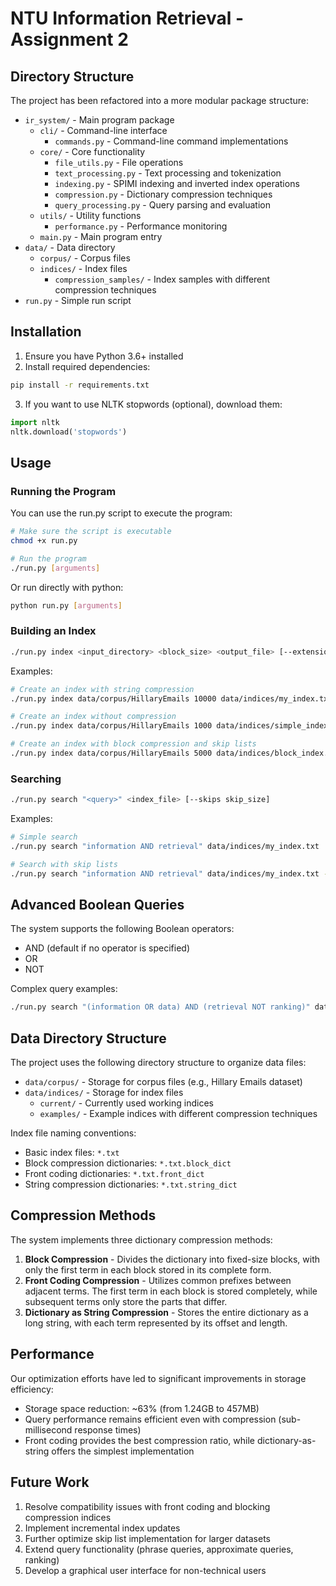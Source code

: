 # NTU Information Retrieval - Assignment 2

## Directory Structure

The project has been refactored into a more modular package structure:

- `ir_system/` - Main program package
  - `cli/` - Command-line interface
    - `commands.py` - Command-line command implementations
  - `core/` - Core functionality
    - `file_utils.py` - File operations
    - `text_processing.py` - Text processing and tokenization
    - `indexing.py` - SPIMI indexing and inverted index operations
    - `compression.py` - Dictionary compression techniques
    - `query_processing.py` - Query parsing and evaluation
  - `utils/` - Utility functions
    - `performance.py` - Performance monitoring
  - `main.py` - Main program entry
- `data/` - Data directory
  - `corpus/` - Corpus files
  - `indices/` - Index files
    - `compression_samples/` - Index samples with different compression techniques
- `run.py` - Simple run script

## Installation

1. Ensure you have Python 3.6+ installed
2. Install required dependencies:

```bash
pip install -r requirements.txt
```

3. If you want to use NLTK stopwords (optional), download them:

```python
import nltk
nltk.download('stopwords')
```

## Usage

### Running the Program

You can use the run.py script to execute the program:

```bash
# Make sure the script is executable
chmod +x run.py

# Run the program
./run.py [arguments]
```

Or run directly with python:

```bash
python run.py [arguments]
```

### Building an Index

```bash
./run.py index <input_directory> <block_size> <output_file> [--extensions EXT1,EXT2] [--compress {block,front,string}] [--skips skip_size]
```

Examples:
```bash
# Create an index with string compression
./run.py index data/corpus/HillaryEmails 10000 data/indices/my_index.txt --compress string

# Create an index without compression
./run.py index data/corpus/HillaryEmails 1000 data/indices/simple_index.txt

# Create an index with block compression and skip lists
./run.py index data/corpus/HillaryEmails 5000 data/indices/block_index.txt --compress block --skips 4
```

### Searching

```bash
./run.py search "<query>" <index_file> [--skips skip_size]
```

Examples:
```bash
# Simple search
./run.py search "information AND retrieval" data/indices/my_index.txt

# Search with skip lists
./run.py search "information AND retrieval" data/indices/my_index.txt --skips 3
```

## Advanced Boolean Queries

The system supports the following Boolean operators:
- AND (default if no operator is specified)
- OR
- NOT

Complex query examples:
```bash
./run.py search "(information OR data) AND (retrieval NOT ranking)" data/indices/my_index.txt
```

## Data Directory Structure

The project uses the following directory structure to organize data files:

- `data/corpus/` - Storage for corpus files (e.g., Hillary Emails dataset)
- `data/indices/` - Storage for index files
  - `current/` - Currently used working indices
  - `examples/` - Example indices with different compression techniques

Index file naming conventions:
- Basic index files: `*.txt`
- Block compression dictionaries: `*.txt.block_dict`
- Front coding dictionaries: `*.txt.front_dict`
- String compression dictionaries: `*.txt.string_dict`

## Compression Methods

The system implements three dictionary compression methods:

1. **Block Compression** - Divides the dictionary into fixed-size blocks, with only the first term in each block stored in its complete form.
2. **Front Coding Compression** - Utilizes common prefixes between adjacent terms. The first term in each block is stored completely, while subsequent terms only store the parts that differ.
3. **Dictionary as String Compression** - Stores the entire dictionary as a long string, with each term represented by its offset and length.

## Performance

Our optimization efforts have led to significant improvements in storage efficiency:

- Storage space reduction: ~63% (from 1.24GB to 457MB)
- Query performance remains efficient even with compression (sub-millisecond response times)
- Front coding provides the best compression ratio, while dictionary-as-string offers the simplest implementation

## Future Work

1. Resolve compatibility issues with front coding and blocking compression indices
2. Implement incremental index updates
3. Further optimize skip list implementation for larger datasets
4. Extend query functionality (phrase queries, approximate queries, ranking)
5. Develop a graphical user interface for non-technical users 